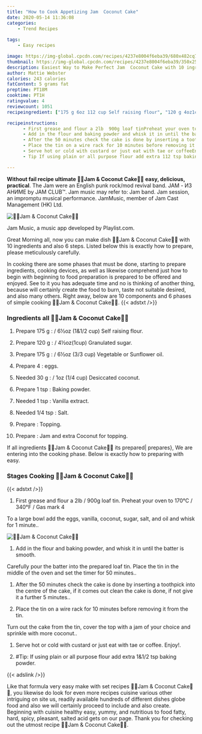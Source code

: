 ```yaml
---
title: "How to Cook Appetizing Jam  Coconut Cake"
date: 2020-05-14 11:36:08
categories:
    - Trend Recipes
    
tags:
    - Easy recipes

image: https://img-global.cpcdn.com/recipes/4237e8004f6eba39/680x482cq70/🍰🍓jam-coconut-cake🍓🍰-recipe-main-photo.jpg
thumbnail: https://img-global.cpcdn.com/recipes/4237e8004f6eba39/350x250cq70/🍰🍓jam-coconut-cake🍓🍰-recipe-main-photo.jpg
description: Easiest Way to Make Perfect Jam  Coconut Cake with 10 ingredients and 6 stages of easy cooking.
author: Mattie Webster
calories: 243 calories
fatContent: 5 grams fat
preptime: PT18M
cooktime: PT1H
ratingvalue: 4
reviewcount: 1051
recipeingredient: ["175 g 6oz 112 cup Self raising flour", "120 g 4oz1cup Granulated sugar", "175 g 6oz 33 cup Vegetable or Sunflower oil", "4eggs", "30 g 1oz 14 cup Desiccated coconut", "1 tspBaking powder", "1 tspVanilla extract", "1/4 tspSalt", "Topping", "Jam and extra Coconut for topping"]

recipeinstructions: 
      - First grease and flour a 2lb  900g loaf tinPreheat your oven to 170C  340F  Gas mark 4To a large bowl add the eggs vanilla coconut sugar salt and oil and whisk for 1 minute 
      - Add in the flour and baking powder and whisk it in until the batter is smoothCarefully pour the batter into the prepared loaf tinPlace the tin in the middle of the oven and set the timer for 50 minutes 
      - After the 50 minutes check the cake is done by inserting a toothpick into the centre of the cake if it comes out clean the cake is done if not give it a further 5 minutes 
      - Place the tin on a wire rack for 10 minutes before removing it from the tinTurn out the cake from the tin cover the top with a jam of your choice and sprinkle with more coconut 
      - Serve hot or cold with custard or just eat with tae or coffeeEnjoy 
      - Tip If using plain or all purpose flour add extra 112 tsp baking powder

---
```




**Without fail recipe ultimate 🍰🍓Jam &amp; Coconut Cake🍓🍰 easy, delicious, practical**. The Jam were an English punk rock/mod revival band. JAM - ИЗ АНИМЕ by JAM CLUB™. Jam music may refer to: Jam band. Jam session, an impromptu musical performance. JamMusic, member of Jam Cast Management (HK) Ltd.


![🍰🍓Jam &amp; Coconut Cake🍓🍰](https://img-global.cpcdn.com/recipes/4237e8004f6eba39/680x482cq70/🍰🍓jam-coconut-cake🍓🍰-recipe-main-photo.jpg "🍰🍓Jam &amp; Coconut Cake🍓🍰")



Jam Music, a music app developed by Playlist.com.


Great Morning all, now you can make dish 🍰🍓Jam &amp; Coconut Cake🍓🍰 with 10 ingredients and also 6 steps. Listed below this is exactly how to prepare, please meticulously carefully.

In cooking there are some phases that must be done, starting to prepare ingredients, cooking devices, as well as likewise comprehend just how to begin with beginning to food preparation is prepared to be offered and enjoyed. See to it you has adequate time and no is thinking of another thing, because will certainly create the food to burn, taste not suitable desired, and also many others. Right away, below are 10 components and 6 phases of simple cooking 🍰🍓Jam &amp; Coconut Cake🍓🍰.
{{< adstxt />}}

### Ingredients all 🍰🍓Jam &amp; Coconut Cake🍓🍰


1. Prepare 175 g : / 6½oz (1&amp;1/2 cup) Self raising flour.

1. Prepare 120 g : / 4½oz(1cup) Granulated sugar.

1. Prepare 175 g : / 6½oz (3/3 cup) Vegetable or Sunflower oil.

1. Prepare 4 : eggs.

1. Needed 30 g : / 1oz (1/4 cup) Desiccated coconut.

1. Prepare 1 tsp : Baking powder.

1. Needed 1 tsp : Vanilla extract.

1. Needed 1/4 tsp : Salt.

1. Prepare  : Topping.

1. Prepare  : Jam and extra Coconut for topping.



If all ingredients 🍰🍓Jam &amp; Coconut Cake🍓🍰 its prepared| prepares}, We are entering into the cooking phase. Below is exactly how to preparing with easy.

### Stages Cooking 🍰🍓Jam &amp; Coconut Cake🍓🍰

{{< adstxt />}}


1. First grease and flour a 2lb / 900g loaf tin.
Preheat your oven to 170°C / 340°F / Gas mark 4

To a large bowl add the eggs, vanilla, coconut, sugar, salt, and oil and whisk for 1 minute..



![🍰🍓Jam &amp; Coconut Cake🍓🍰](https://img-global.cpcdn.com/steps/25db65e8658cfba5/160x128cq70/🍰🍓jam-coconut-cake🍓🍰-recipe-step-1-photo.jpg" "🍰🍓Jam &amp; Coconut Cake🍓🍰")



1. Add in the flour and baking powder, and whisk it in until the batter is smooth.

Carefully pour the batter into the prepared loaf tin.
Place the tin in the middle of the oven and set the timer for 50 minutes..



1. After the 50 minutes check the cake is done by inserting a toothpick into the centre of the cake, if it comes out clean the cake is done, if not give it a further 5 minutes..



1. Place the tin on a wire rack for 10 minutes before removing it from the tin.

Turn out the cake from the tin, cover the top with a jam of your choice and sprinkle with more coconut..



1. Serve hot or cold with custard or just eat with tae or coffee.
Enjoy!.



1. #Tip: If using plain or all purpose flour add extra 1&amp;1/2 tsp baking powder.





{{< adslink />}}

Like that formula very easy make with set recipes 🍰🍓Jam &amp; Coconut Cake🍓🍰, you likewise do look for even more recipes cuisine various other intriguing on site us, readily available hundreds of different dishes globe food and also we will certainly proceed to include and also create. Beginning with cuisine healthy easy, yummy, and nutritious to food fatty, hard, spicy, pleasant, salted acid gets on our page. Thank you for checking out the utmost recipe 🍰🍓Jam &amp; Coconut Cake🍓🍰.
